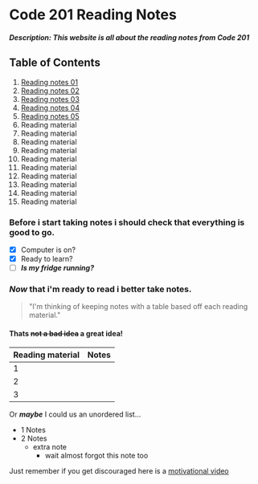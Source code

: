 # Code 201 Reading Notes
##### Description: This website is all about the reading notes from Code 201
## Table of Contents
1. [Reading notes 01](class-01.md)
2. [Reading notes 02](class-02.md)
3. [Reading notes 03](class-03.md)
4. [Reading notes 04](Class-04.md)
5. [Reading notes 05](class-05.md)
6. Reading material
7. Reading material
8. Reading material
9. Reading material
10. Reading material
11. Reading material
12. Reading material
13. Reading material
14. Reading material
15. Reading material

### Before i start taking notes i should check that everything is good to go.
- [x] Computer is on?
- [x] Ready to learn?
- [ ] ***Is my fridge running?***
### *Now* that i'm ready to read i better take notes.
>"I'm thinking of keeping notes with a table based off each reading material."
#### Thats ~~not a bad idea~~ a great idea!
| Reading material | Notes |
| ------------- |:-------------:| 
| 1 | |
| 2 | |
| 3 | |

Or ***maybe*** I could us an unordered list...
* 1 Notes
* 2 Notes
  * extra note
    * wait almost forgot this note too

Just remember if you get discouraged here is a [motivational video](https://www.youtube.com/watch?v=CLUkwYKTj7Q/)
